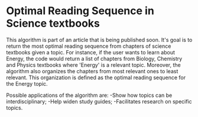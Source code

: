 # Optimal Reading Sequence in Science textbooks

This algorithm is part of an article that is being published soon.
It's goal is to return the most optimal reading sequence from chapters of science textbooks given a topic.
For instance, if the user wants to learn about Energy, the code would return a list of chapters from Biology, Chemistry and Physics textbooks where 'Energy' is a relevant topic.
Moreover, the algorithm also organizes the chapters from most relevant ones to least relevant.
This organization is defined as the optimal reading sequence for the Energy topic.

Possible applications of the algorithm are:
-Show how topics can be interdisciplinary;
-Help widen study guides;
-Facilitates research on specific topics. 
